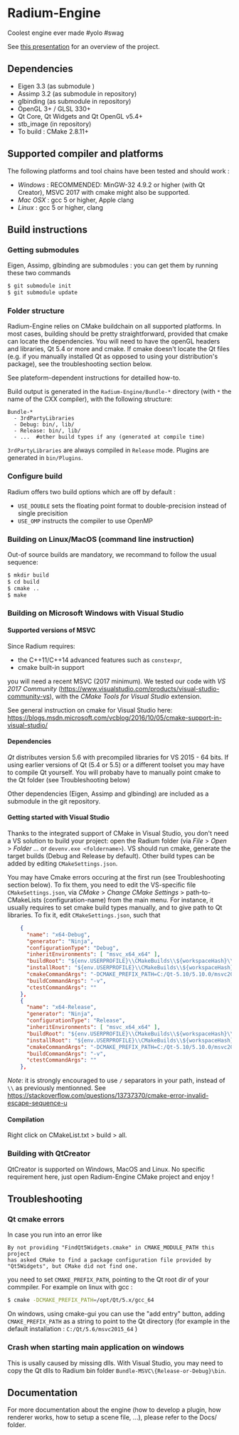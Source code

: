 # Radium-Engine
Coolest engine ever made #yolo #swag

See [this presentation](https://docs.google.com/presentation/d/12W2KXY7ctJXFIelmgNEn7obiBv_E4bmcMl3mXeJPVgc/edit?usp=sharing)
for an overview of the project.

## Dependencies
* Eigen 3.3 (as submodule )
* Assimp 3.2 (as submodule in repository)
* glbinding (as submodule in repository)
* OpenGL 3+ / GLSL 330+
* Qt Core, Qt Widgets and Qt OpenGL v5.4+
* stb_image (in repository)
* To build : CMake 2.8.11+

## Supported compiler and platforms

The following platforms and tool chains have been tested and should work :

* *Windows* : RECOMMENDED: MinGW-32 4.9.2 or higher (with Qt Creator), MSVC 2017 with cmake might also be supported.
* *Mac OSX* : gcc 5 or higher, Apple clang
* *Linux* : gcc 5 or higher, clang

## Build instructions

### Getting submodules
Eigen, Assimp, glbinding are submodules : you can get them by running these two commands
```bash
$ git submodule init
$ git submodule update
```
### Folder structure
Radium-Engine relies on CMake buildchain on all supported platforms.
In most cases, building should be pretty straightforward, provided that cmake can locate the dependencies.
You will need to have the openGL headers and libraries, Qt 5.4 or more and cmake.
If cmake doesn't locate the Qt files (e.g. if you manually installed Qt as opposed to using your distribution's package),
see the troubleshooting section below.

See plateform-dependent instructions for detailled how-to.

Build output is generated in the `Radium-Engine/Bundle-*` directory (with `*` the name of the CXX compiler), with the following structure:
```
Bundle-*
  - 3rdPartyLibraries
  - Debug: bin/, lib/
  - Release: bin/, lib/
  - ...  #other build types if any (generated at compile time)
```
`3rdPartyLibraries` are always compiled in `Release` mode.
Plugins are generated in `bin/Plugins`.

### Configure build

Radium offers two build options which are off by default :
* `USE_DOUBLE` sets the floating point format to double-precision instead of single precisition
* `USE_OMP` instructs the compiler to use OpenMP

###  Building on Linux/MacOS (command line instruction)

Out-of source builds are mandatory, we recommand to follow the usual sequence:

```bash
$ mkdir build
$ cd build
$ cmake ..
$ make
```

### Building on Microsoft Windows with Visual Studio

#### Supported versions of MSVC
Since Radium requires:
* the C++11/C++14 advanced features such as `constexpr`,
* cmake built-in support

you will need a recent MSVC (2017 minimum).
We tested our code with *VS 2017 Community* (https://www.visualstudio.com/products/visual-studio-community-vs), with the *CMake Tools for Visual Studio* extension.

See general instruction on cmake for Visual Studio here: https://blogs.msdn.microsoft.com/vcblog/2016/10/05/cmake-support-in-visual-studio/

#### Dependencies

*Qt* distributes version 5.6 with precompiled libraries for VS 2015 - 64 bits.
If using earlier versions of Qt (5.4 or 5.5)  or a different toolset you may have to compile Qt yourself.
You will probaby have to manually point cmake to the Qt folder (see Troubleshooting below)

Other dependencies (Eigen, Assimp and glbinding) are included as a submodule in the git repository.

#### Getting started with Visual Studio

Thanks to the integrated support of CMake in Visual Studio, you don't need a VS solution to build your project: open the Radium folder (via *File* > *Open* > *Folder ...* or `devenv.exe <foldername>`).
VS should run cmake, generate the target builds (Debug and Release by default).
Other build types can be added by editing `CMakeSettings.json`.

You may have Cmake errors occuring at the first run (see Troubleshooting section below).
To fix them, you need to edit the VS-specific file `CMakeSettings.json`, via *CMake* > *Change CMake Settings* > path-to-CMakeLists (configuration-name) from the main menu.
For instance, it usually requires to set cmake build types manually, and to give path to Qt libraries.
To fix it, edit `CMakeSettings.json`, such that
```json
    {
      "name": "x64-Debug",
      "generator": "Ninja",
      "configurationType": "Debug",
      "inheritEnvironments": [ "msvc_x64_x64" ],
      "buildRoot": "${env.USERPROFILE}\\CMakeBuilds\\${workspaceHash}\\build\\${name}",
      "installRoot": "${env.USERPROFILE}\\CMakeBuilds\\${workspaceHash}\\install\\${name}",
      "cmakeCommandArgs": "-DCMAKE_PREFIX_PATH=C:/Qt-5.10/5.10.0/msvc2017_64 -DCMAKE_BUILD_TYPE=Debug",
      "buildCommandArgs": "-v",
      "ctestCommandArgs": ""
    },
    {
      "name": "x64-Release",
      "generator": "Ninja",
      "configurationType": "Release",
      "inheritEnvironments": [ "msvc_x64_x64" ],
      "buildRoot": "${env.USERPROFILE}\\CMakeBuilds\\${workspaceHash}\\build\\${name}",
      "installRoot": "${env.USERPROFILE}\\CMakeBuilds\\${workspaceHash}\\install\\${name}",
      "cmakeCommandArgs": "-DCMAKE_PREFIX_PATH=C:/Qt-5.10/5.10.0/msvc2017_64 -DCMAKE_BUILD_TYPE=Release",
      "buildCommandArgs": "-v",
      "ctestCommandArgs": ""
    },
```
*Note*: it is strongly encouraged to use `/` separators in your path, instead of `\\` as previously mentionned. See https://stackoverflow.com/questions/13737370/cmake-error-invalid-escape-sequence-u

#### Compilation

Right click on CMakeList.txt > build > all.

### Building with QtCreator

QtCreator is supported on Windows, MacOS and Linux.
No specific requirement here, just open Radium-Engine CMake project and enjoy !

## Troubleshooting

### Qt cmake errors
In case you run into an error like
```
By not providing "FindQt5Widgets.cmake" in CMAKE_MODULE_PATH this project
has asked CMake to find a package configuration file provided by
"Qt5Widgets", but CMake did not find one.
```
you need to set `CMAKE_PREFIX_PATH`, pointing to the Qt root dir of your commpiler.
For example on linux with gcc :
```bash
$ cmake -DCMAKE_PREFIX_PATH=/opt/Qt/5.x/gcc_64
```

On windows, using cmake-gui you can use the "add entry" button, adding `CMAKE_PREFIX_PATH`
as a string to point to the Qt directory (for example in the default installation :
`C:/Qt/5.6/msvc2015_64` )

### Crash when starting main application on windows
This is usally caused by missing dlls.
With Visual Studio, you may need to copy the Qt dlls to Radium bin folder `Bundle-MSVC\{Release-or-Debug}\bin`.

## Documentation
For more documentation about the engine (how to develop a plugin,
how renderer works, how to setup a scene file, ...), please refer to the Docs/ folder.
